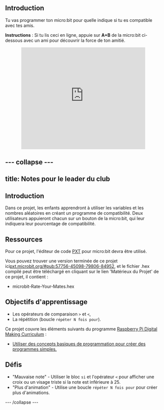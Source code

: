 ## Introduction

Tu vas programmer ton micro:bit pour quelle indique si tu es compatible avec tes amis.

__Instructions__&nbsp;: Si tu lis ceci en ligne, appuie sur __A+B__ de la micro:bit ci-dessous avec un ami pour découvrir la force de ton amitié.

<div class="trinket" style="width:400px;margin: 0 auto;">
<div style="position:relative;height:0;padding-bottom:81.97%;overflow:hidden;"><iframe style="position:absolute;top:0;left:0;width:100%;height:100%;" src="https://pxt.microbit.org/---run?id=_iLDhcVa0K2Fd" allowfullscreen="allowfullscreen" sandbox="allow-popups allow-scripts allow-same-origin" frameborder="0"></iframe></div>
</div>

--- collapse ---
---
title: Notes pour le leader du club
---


## Introduction

Dans ce projet, les enfants apprendront à utiliser les variables et les nombres aléatoires en créant un programme de compatibilité.
Deux utilisateurs appuieront chacun sur un bouton de la micro:bit, qui leur indiquera leur pourcentage de compatibilité.

## Ressources

Pour ce projet, l'éditeur de code [PXT](http://jumpto.cc/mb-new) pour micro:bit devra être utilisé.

Vous pouvez trouver une version terminée de ce projet ici[pxt.microbit.org/#pub:57756-45098-79806-84952](https://pxt.microbit.org/#pub:57756-45098-79806-84952),
et le fichier .hex compilé peut être téléchargé en cliquant sur le lien 'Matérieux du Projet' de ce projet, il contient&nbsp;:

+ microbit-Rate-Your-Mates.hex

## Objectifs d'apprentissage
+ Les opérateurs de comparaison `>` et `<`,
+ La répétition (boucle `répéter N fois pour`).

Ce projet couvre les éléments suivants du programme [Raspberry Pi Digital Making Curriculum](http://rpf.io/curriculum)&nbsp;:

+ [Utiliser des concepts basiques de programmation pour créer des programmes simples.](https://www.raspberrypi.org/curriculum/programming/creator)

## Défis
+ "Mauvaise note" - Utiliser le bloc `si` et l'opérateur `<` pour afficher une croix ou un visage triste si la note est inférieure à 25.
+ "Plus d'animation" - Utilise une boucle `répéter N fois pour` pour créer plus d'animations.

--- /collapse ---